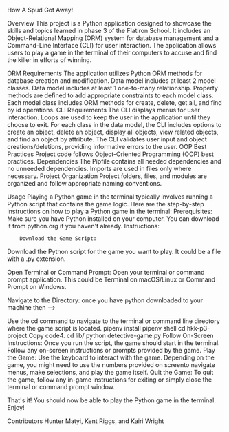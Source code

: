 How A Spud Got Away! 

Overview
This project is a Python application designed to showcase the skills and topics learned in phase 3 of the Flatiron School. It includes an Object-Relational Mapping (ORM) system for database management and a Command-Line Interface (CLI) for user interaction. The application allows users to play a game in the terminal of their computers to accuse and find the killer in efforts of winning.

ORM Requirements
The application utilizes Python ORM methods for database creation and modification.
Data model includes at least 2 model classes.
Data model includes at least 1 one-to-many relationship.
Property methods are defined to add appropriate constraints to each model class.
Each model class includes ORM methods for create, delete, get all, and find by id operations.
CLI Requirements
The CLI displays menus for user interaction.
Loops are used to keep the user in the application until they choose to exit.
For each class in the data model, the CLI includes options to create an object, delete an object, display all objects, view related objects, and find an object by attribute.
The CLI validates user input and object creations/deletions, providing informative errors to the user.
OOP Best Practices
Project code follows Object-Oriented Programming (OOP) best practices.
Dependencies
The Pipfile contains all needed dependencies and no unneeded dependencies.
Imports are used in files only where necessary.
Project Organization
Project folders, files, and modules are organized and follow appropriate naming conventions.

Usage
Playing a Python game in the terminal typically involves running a Python script that contains the game logic. Here are the step-by-step instructions on how to play a Python game in the terminal:
Prerequisites:
Make sure you have Python installed on your computer. You can download it from python.org if you haven't already.
Instructions:

        Download the Game Script:
    
Download the Python script for the game you want to play. It could be a file with a .py extension.

    
Open Terminal or Command Prompt:
Open your terminal or command prompt application. This could be Terminal on macOS/Linux or Command Prompt on Windows.

    
Navigate to the Directory:
once you have python downloaded to your machine then —> 
    
Use the cd command to navigate to the terminal or command line directory where the game script is located.
pipenv install
pipenv shell 
cd hkk-p3-project         Copy code4. cd lib/ python detective-game.py
Follow On-Screen Instructions:
Once you run the script, the game should start in the terminal. Follow any on-screen instructions or prompts provided by the game.
Play the Game:
Use the keyboard to interact with the game. Depending on the game, you might need to use the numbers provided on screento navigate menus, make selections, and play the game itself.
Quit the Game:
To quit the game, follow any in-game instructions for exiting or simply close the terminal or command prompt window.

That's it! You should now be able to play the Python game in the terminal. Enjoy!

Contributors
Hunter Matyi, Kent Riggs, and Kairi Wright